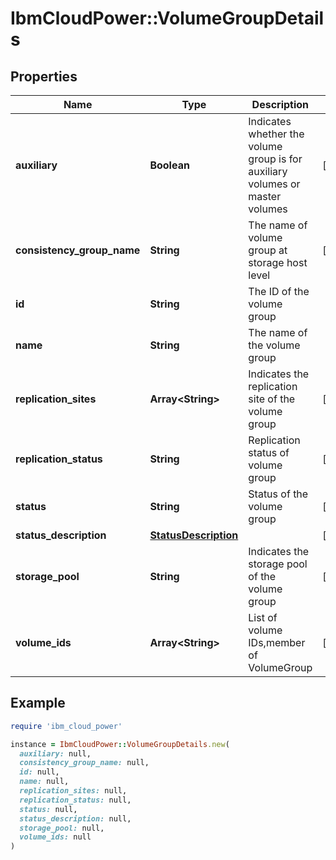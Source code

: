 # IbmCloudPower::VolumeGroupDetails

## Properties

| Name | Type | Description | Notes |
| ---- | ---- | ----------- | ----- |
| **auxiliary** | **Boolean** | Indicates whether the volume group is for auxiliary volumes or master volumes | [optional] |
| **consistency_group_name** | **String** | The name of volume group at storage host level | [optional] |
| **id** | **String** | The ID of the volume group |  |
| **name** | **String** | The name of the volume group |  |
| **replication_sites** | **Array&lt;String&gt;** | Indicates the replication site of the volume group | [optional] |
| **replication_status** | **String** | Replication status of volume group | [optional] |
| **status** | **String** | Status of the volume group | [optional] |
| **status_description** | [**StatusDescription**](StatusDescription.md) |  | [optional] |
| **storage_pool** | **String** | Indicates the storage pool of the volume group | [optional] |
| **volume_ids** | **Array&lt;String&gt;** | List of volume IDs,member of VolumeGroup | [optional] |

## Example

```ruby
require 'ibm_cloud_power'

instance = IbmCloudPower::VolumeGroupDetails.new(
  auxiliary: null,
  consistency_group_name: null,
  id: null,
  name: null,
  replication_sites: null,
  replication_status: null,
  status: null,
  status_description: null,
  storage_pool: null,
  volume_ids: null
)
```

